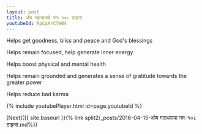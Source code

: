 ```yaml
---
layout: post
title: ओम महाक्रतावे नमः १०८ टाइम्स
youtubeId: RpCqXrClW04
---
```

 
 
Helps get goodness, bliss and peace and God's blessings
 
Helps remain focused, help generate inner energy 
 
Helps boost physical and mental health 
 
Helps remain grounded and generates a sense of gratitude towards the greater power 
 
Helps reduce bad karma
 
 
 
 


{% include youtubePlayer.html id=page.youtubeId %}
 
[Next]({{ site.baseurl }}{% link  split2/_posts/2016-04-15-ओम गदाधराया नमः १०८ टाइम्स.md%})
 

